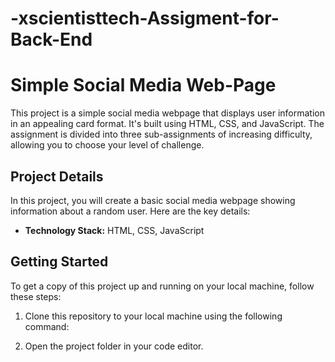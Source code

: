 # -xscientisttech-Assigment-for-Back-End

# Simple Social Media Web-Page

This project is a simple social media webpage that displays user information in an appealing card format. It's built using HTML, CSS, and JavaScript. The assignment is divided into three sub-assignments of increasing difficulty, allowing you to choose your level of challenge.

## Project Details

In this project, you will create a basic social media webpage showing information about a random user. Here are the key details:

- **Technology Stack:** HTML, CSS, JavaScript

## Getting Started

To get a copy of this project up and running on your local machine, follow these steps:

1. Clone this repository to your local machine using the following command:

2. Open the project folder in your code editor.

